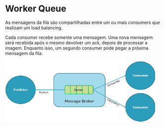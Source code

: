 # Worker Queue

As mensagens da fila são compartilhadas entre um ou mais consumers que realizam um load balancing.

Cada consumer recebe somente uma mensagem. Uma nova mensagem será recebida após o mesmo devolver um ack, depois de processar a imagem. Enquanto isso, um segundo consumer pode pegar a próxima mensagem da fila.

![alt](img\workerqueue.png)
